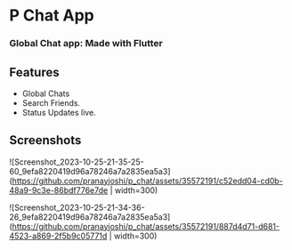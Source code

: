 # P Chat App
### Global Chat app: Made with Flutter
## Features
* Global Chats
* Search Friends.
* Status Updates live.

## Screenshots

![Screenshot_2023-10-25-21-35-25-60_9efa8220419d96a78246a7a2835ea5a3](https://github.com/pranayjoshi/p_chat/assets/35572191/c52edd04-cd0b-48a9-9c3e-86bdf776e7de | width=300)

![Screenshot_2023-10-25-21-34-36-26_9efa8220419d96a78246a7a2835ea5a3](https://github.com/pranayjoshi/p_chat/assets/35572191/887d4d71-d681-4523-a869-2f5b9c05771d | width=300)
